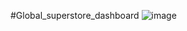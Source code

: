 #Global_superstore_dashboard
![image](https://user-images.githubusercontent.com/102457813/226563746-75f669a3-a31a-4a45-ba15-23a14e99ebeb.png)
